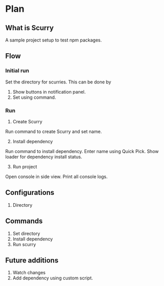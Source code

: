 # Plan

## What is Scurry

A sample project setup to test npm packages.

## Flow

### Initial run

Set the directory for scurries. This can be done by

1. Show buttons in notification panel. 
2. Set using command.

### Run

1. Create Scurry

Run command to create Scurry and set name.

2. Install dependency

Run command to install dependency.
Enter name using Quick Pick.
Show loader for dependency install status.

3. Run project

Open console in side view.
Print all console logs.

## Configurations

1. Directory

## Commands

1. Set directory
2. Install dependency
3. Run scurry

## Future additions

1. Watch changes
2. Add dependency using custom script.
